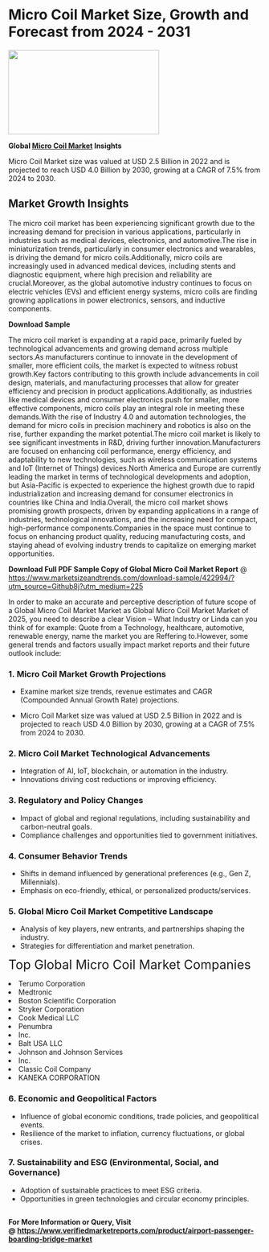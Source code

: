 <H1>Micro Coil Market Size, Growth and Forecast from 2024 - 2031</H1><img class="aligncenter size-medium wp-image-584254" src="https://thirdeyenews.in/wp-content/uploads/2024/09/Global-Market-Research-300x168.jpeg" alt="" width="300" height="168" /><p><strong>Global&nbsp;<a href="https://www.marketsizeandtrends.com/download-sample/422994/?utm_source=Github8j?utm_medium=225">Micro Coil Market</a> Insights</strong></p><p>Micro Coil Market size was valued at USD 2.5 Billion in 2022 and is projected to reach USD 4.0 Billion by 2030, growing at a CAGR of 7.5% from 2024 to 2030.</p><p><h2>Market Growth Insights</h2> <p>The micro coil market has been experiencing significant growth due to the increasing demand for precision in various applications, particularly in industries such as medical devices, electronics, and automotive.The rise in miniaturization trends, particularly in consumer electronics and wearables, is driving the demand for micro coils.Additionally, micro coils are increasingly used in advanced medical devices, including stents and diagnostic equipment, where high precision and reliability are crucial.Moreover, as the global automotive industry continues to focus on electric vehicles (EVs) and efficient energy systems, micro coils are finding growing applications in power electronics, sensors, and inductive components.</p> <p><strong>Download Sample</strong></p> <p>The micro coil market is expanding at a rapid pace, primarily fueled by technological advancements and growing demand across multiple sectors.As manufacturers continue to innovate in the development of smaller, more efficient coils, the market is expected to witness robust growth.Key factors contributing to this growth include advancements in coil design, materials, and manufacturing processes that allow for greater efficiency and precision in product applications.Additionally, as industries like medical devices and consumer electronics push for smaller, more effective components, micro coils play an integral role in meeting these demands.With the rise of Industry 4.0 and automation technologies, the demand for micro coils in precision machinery and robotics is also on the rise, further expanding the market potential.The micro coil market is likely to see significant investments in R&D, driving further innovation.Manufacturers are focused on enhancing coil performance, energy efficiency, and adaptability to new technologies, such as wireless communication systems and IoT (Internet of Things) devices.North America and Europe are currently leading the market in terms of technological developments and adoption, but Asia-Pacific is expected to experience the highest growth due to rapid industrialization and increasing demand for consumer electronics in countries like China and India.Overall, the micro coil market shows promising growth prospects, driven by expanding applications in a range of industries, technological innovations, and the increasing need for compact, high-performance components.Companies in the space must continue to focus on enhancing product quality, reducing manufacturing costs, and staying ahead of evolving industry trends to capitalize on emerging market opportunities.</p> <p><span class=""><strong>Download Full PDF Sample Copy of Global Micro Coil Market Report</strong> @ <a href="https://www.marketsizeandtrends.com/download-sample/422994/?utm_source=Github8j?utm_medium=225" target="_blank">https://www.marketsizeandtrends.com/download-sample/422994/?utm_source=Github8j?utm_medium=225</a></span></p><p>In order to make an accurate and perceptive description of future scope of a Global&nbsp;Micro Coil Market Market as Global&nbsp;Micro Coil Market Market of 2025, you need to describe a clear Vision &ndash; What Industry or Linda can you think of for example: Quote from a Technology, healthcare, automotive, renewable energy, name the market you are Reffering to.However, some general trends and factors usually impact market reports and their future outlook include:</p><h3>1.&nbsp;<strong>Micro Coil Market Growth Projections</strong></h3><ul><li>Examine market size trends, revenue estimates and CAGR (Compounded Annual Growth Rate) projections.</li><li><p>Micro Coil Market size was valued at USD 2.5 Billion in 2022 and is projected to reach USD 4.0 Billion by 2030, growing at a CAGR of 7.5% from 2024 to 2030.</p></li></ul><h3>2.&nbsp;<strong>Micro Coil Market Technological Advancements</strong></h3><ul><li>Integration of AI, IoT, blockchain, or automation in the industry.</li><li>Innovations driving cost reductions or improving efficiency.</li></ul><h3>3.&nbsp;<strong>Regulatory and Policy Changes</strong></h3><ul><li>Impact of global and regional regulations, including sustainability and carbon-neutral goals.</li><li>Compliance challenges and opportunities tied to government initiatives.</li></ul><h3>4.&nbsp;<strong>Consumer Behavior Trends</strong></h3><ul><li>Shifts in demand influenced by generational preferences (e.g., Gen Z, Millennials).</li><li>Emphasis on eco-friendly, ethical, or personalized products/services.</li></ul><h3>5.&nbsp;<strong>Global Micro Coil Market Competitive Landscape</strong></h3><ul><li>Analysis of key players, new entrants, and partnerships shaping the industry.</li><li>Strategies for differentiation and market penetration.</li></ul><p data-pm-slice="1 1 []"><span style="color: inherit; font-family: inherit; font-size: 25px;">Top Global Micro Coil Market Companies</span></p><div class="" data-test-id=""><p><li>Terumo Corporation</li><li> Medtronic</li><li> Boston Scientific Corporation</li><li> Stryker Corporation</li><li> Cook Medical LLC</li><li> Penumbra</li><li> Inc.</li><li> Balt USA LLC</li><li> Johnson and Johnson Services</li><li> Inc.</li><li> Classic Coil Company</li><li> KANEKA CORPORATION</li></p></div><h3>6.&nbsp;<strong>Economic and Geopolitical Factors</strong></h3><ul><li>Influence of global economic conditions, trade policies, and geopolitical events.</li><li>Resilience of the market to inflation, currency fluctuations, or global crises.</li></ul><h3>7.&nbsp;<strong>Sustainability and ESG (Environmental, Social, and Governance)</strong></h3><ul><li>Adoption of sustainable practices to meet ESG criteria.</li><li>Opportunities in green technologies and circular economy principles.</li></ul><h2><strong style="font-size: 14px;">For More Information or Query, Visit @&nbsp;</strong><a style="background-color: #ffffff; font-size: 14px;" href="https://www.marketsizeandtrends.com/report/micro-coil-market/" target="_blank">https://www.verifiedmarketreports.com/product/airport-passenger-boarding-bridge-market</a></h2>